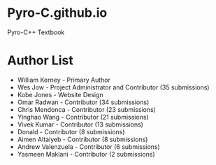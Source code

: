 # Pyro-C.github.io
Pyro-C++ Textbook

# Author List
* William Kerney - Primary Author
* Wes Jow - Project Administrator and Contributor (35 submissions)
* Kobe Jones - Website Design
* Omar Radwan - Contributor (34 submissions)
* Chris Mendonca - Contributor (23 submissions)
* Yinghao Wang - Contributor (21 submissions)
* Vivek Kumar - Contributor (13 submissions)
* Donald - Contributor (8 submissions)
* Aimen Altaiyeb - Contributor (8 submissions)
* Andrew Valenzuela - Contributor (6 submissions)
* Yasmeen Maklani - Contributor (2 submissions)


